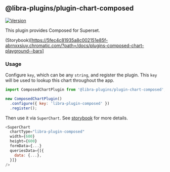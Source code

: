 ## @libra-plugins/plugin-chart-composed

[![Version](https://img.shields.io/npm/v/@libra-plugins/plugin-chart-composed.svg?style=flat-square)](https://img.shields.io/npm/v/@libra-plugins/plugin-chart-composed.svg?style=flat-square)

This plugin provides Composed for Superset.

(Storybook)[https://5fec4c81935a8c002151e85f-abrnxxsiuy.chromatic.com/?path=/docs/plugins-composed-chart-playground--bars]


### Usage

Configure `key`, which can be any `string`, and register the plugin. This `key` will be used to lookup this chart throughout the app.

```js
import ComposedChartPlugin from '@libra-plugins/plugin-chart-composed';

new ComposedChartPlugin()
  .configure({ key: 'libra-plugin-composed' })
  .register();
```

Then use it via `SuperChart`. See [storybook](https://apache-superset.github.io/superset-ui/?selectedKind=plugin-chart-composed) for more details.

```js
<SuperChart
  chartType="libra-plugin-composed"
  width={600}
  height={600}
  formData={...}
  queriesData={[{
    data: {...},
  }]}
/>
```


